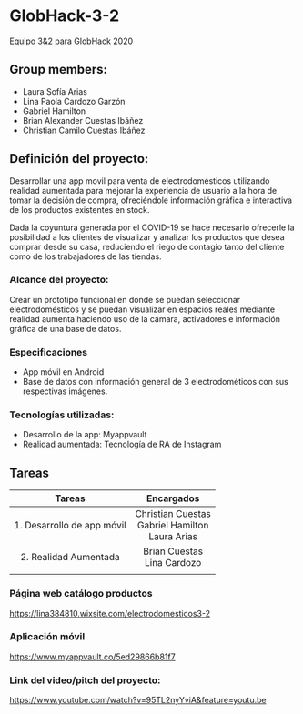 # GlobHack-3-2
Equipo 3&amp;2 para GlobHack 2020
## Group members:
- Laura Sofía Arias
- Lina Paola Cardozo Garzón
- Gabriel Hamilton
- Brian Alexander Cuestas Ibáñez      
- Christian Camilo Cuestas Ibáñez

## Definición del proyecto:
Desarrollar una app movil para venta de electrodomésticos utilizando realidad aumentada para mejorar la experiencia de usuario a la hora de tomar la decisión de compra, ofreciéndole información gráfica e interactiva de los productos existentes en stock.

Dada la coyuntura generada por el COVID-19 se hace necesario ofrecerle la posibilidad a los clientes de visualizar y analizar los productos que desea comprar desde su casa, reduciendo el riego de contagio tanto del cliente como de los trabajadores de las tiendas.

### Alcance del proyecto:

Crear un prototipo funcional en donde se puedan seleccionar electrodomésticos y se puedan visualizar en espacios reales mediante realidad aumenta haciendo uso de la cámara, activadores e información gráfica de una base de datos.

### Especificaciones
- App móvil en Android
- Base de datos con información general de 3 electrodométicos con sus respectivas imágenes.

### Tecnologías utilizadas:

- Desarrollo de la app: Myappvault
- Realidad aumentada: Tecnología de RA de Instagram

## Tareas
|           Tareas           |                      Encargados                      |
|:--------------------------:|:----------------------------------------------------:|
| 1. Desarrollo de app móvil | Christian Cuestas<br>Gabriel Hamilton<br>Laura Arias |
| 2. Realidad Aumentada      | Brian Cuestas<br>Lina Cardozo                        |
|                            |                                                      |

### Página web catálogo productos
https://lina384810.wixsite.com/electrodomesticos3-2

### Aplicación móvil
https://www.myappvault.co/5ed29866b81f7

### Link del video/pitch del proyecto:
https://www.youtube.com/watch?v=95TL2nyYviA&feature=youtu.be
